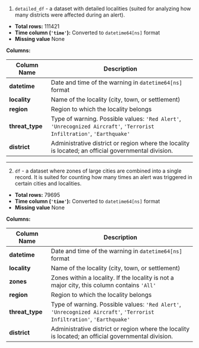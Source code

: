 
1. `detailed_df` - a dataset with detailed localities (suited for analyzing how many districts were affected during an alert).

- **Total rows:** 111421
- **Time column (`'time'`):** Converted to `datetime64[ns]` format  
- **Missing value** None  

**Columns:**

| Column Name | Description |
|-------------|------------|
| **datetime** | Date and time of the warning in `datetime64[ns]` format |
| **locality** | Name of the locality (city, town, or settlement) |
| **region** | Region to which the locality belongs |
| **threat_type** | Type of warning. Possible values: `'Red Alert'`, `'Unrecognized Aircraft'`, `'Terrorist Infiltration'`, `'Earthquake'` |
| **district** | Administrative district or region where the locality is located; an official governmental division. |

---

2. `df` - a dataset where zones of large cities are combined into a single record. It is suited for counting how many times an alert was triggered in certain cities and localities.

- **Total rows:** 79695
- **Time column (`'time'`):** Converted to `datetime64[ns]` format  
- **Missing value** None  

**Columns:**

| Column Name | Description |
|-------------|------------|
| **datetime** | Date and time of the warning in `datetime64[ns]` format |
| **locality** | Name of the locality (city, town, or settlement) |
| **zones** | Zones within a locality. If the locality is not a major city, this column contains `'All'` |
| **region** | Region to which the locality belongs |
| **threat_type** | Type of warning. Possible values: `'Red Alert'`, `'Unrecognized Aircraft'`, `'Terrorist Infiltration'`, `'Earthquake'` |
| **district** | Administrative district or region where the locality is located; an official governmental division. |


